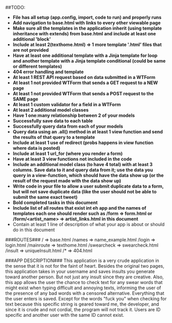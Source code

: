 ##TODO:
- **File has all setup (app.config, import, code to run) and properly runs**
- **Add navigation to base.html with links to every other viewable page**
- **Make sure all the templates in the application inherit (using template inheritance with **extends**) from base.html and include at least one additional **'block'****
- **Include at least 2(texthome.html) => 1 more template '.html' files that are not provided**
- **Have at least one additional template with a Jinja template for loop and another template with a Jinja template conditional (could be same or different templates)**
- **404 error handling and template**
- **At least 1 REST API request based on data submitted in a WTForm**
- **At least 1 not provided WTForm that sends a GET request to a **NEW** page**
- **At least 1 not provided WTForm that sends a POST request to the **SAME** page**
- **At least 1 custom validator for a field in a WTForm**
- **At least 2 additional model classes**
- **Have 1 one:many relationship between 2 of your models**
- **Successfully save data to each table**
- **Successfully query data from each of your models**
- **Query data using an **.all()** method in at least 1 view function and send the results of that query to a template**
- **Include at least 1 use of **redirect** (probs happens in view function where data is posted)**
- **Include at least 1 **url_for** (where you render a form)**
- **Have at least 3 view functions not included in the code**
- **Include an additional model class (to have 4 total) with at least 3 columns. Save data to it and query data from it; use the data you query in a view-function, which should have the data show up (or the result of the request made with the data show up)**
- **Write code in your file to allow a user submit duplicate data to a form, but will not save duplicate data (like the user should not be able to submit the same exact tweet)**
- **Bold completed tasks in this document**
- **Include list of all routes that exist int eh app and the names of templates each one should render such as /form => form.html or /form/<artist_name> => artist_links.html in this document**
- Contain at least 1 line of description of what your app is about or should do in this document

###ROUTES###
/ => base.html
/names => name_example.html
/login => login.html
/mainroute => texthome.html
/swearcheck => swearcheck.html
/insult => uniqueInsult.html
/* => 404.html

###APP DESCRIPTION###
This application is a very crude application in the sense that it is not for the faint of heart. Besides the original two pages, this application takes in your username and saves insults you generate toward another person. But not just any insult since they are creative. Also, this app allows the user the chance to check text for any swear words that might exist when typing difficult and annoying texts, informing the user of the presence of any bad words with a censored alternative. Everything that the user enters is saved. Except for the words "fuck you" when checking for text because this specific string is geared toward me, the developer, and since it is crude and not cordial, the program will not track it. Users are ID specific and another user with the same ID cannot exist.